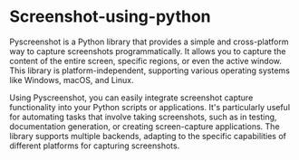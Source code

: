 # Screenshot-using-python

Pyscreenshot is a Python library that provides a simple and cross-platform way to capture screenshots programmatically. It allows you to capture the content of the entire screen, specific regions, or even the active window. This library is platform-independent, supporting various operating systems like Windows, macOS, and Linux.

Using Pyscreenshot, you can easily integrate screenshot capture functionality into your Python scripts or applications. It's particularly useful for automating tasks that involve taking screenshots, such as in testing, documentation generation, or creating screen-capture applications. The library supports multiple backends, adapting to the specific capabilities of different platforms for capturing screenshots.






